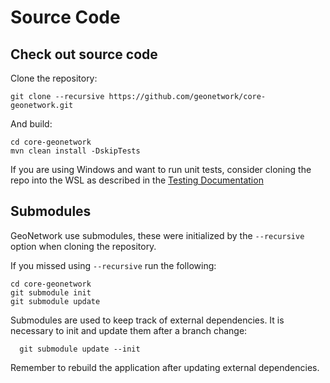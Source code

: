 # Source Code

## Check out source code

Clone the repository:

```
git clone --recursive https://github.com/geonetwork/core-geonetwork.git
```

And build:

```
cd core-geonetwork
mvn clean install -DskipTests
```

If you are using Windows and want to run unit tests, consider cloning the repo into the WSL as described in the [Testing Documentation](TESTING.md)

## Submodules

GeoNetwork use submodules, these were initialized by the ``--recursive`` option when cloning the repository.

If you missed using ``--recursive`` run the following:

```
cd core-geonetwork
git submodule init
git submodule update
```

Submodules are used to keep track of external dependencies. It is necessary to init and update them after a branch change:


```
  git submodule update --init
```

Remember to rebuild the application after updating external dependencies.
